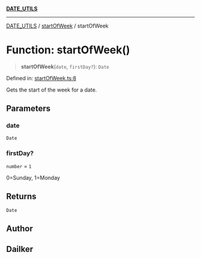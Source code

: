 [**DATE_UTILS**](../../README.md)

***

[DATE_UTILS](../../README.md) / [startOfWeek](../README.md) / startOfWeek

# Function: startOfWeek()

> **startOfWeek**(`date`, `firstDay?`): `Date`

Defined in: [startOfWeek.ts:8](https://github.com/dailker/everyutil/blob/bf8adc96ac84c1d33f18a4705d529c444472a677/src/date/startOfWeek.ts#L8)

Gets the start of the week for a date.

## Parameters

### date

`Date`

### firstDay?

`number` = `1`

0=Sunday, 1=Monday

## Returns

`Date`

## Author

## Dailker
